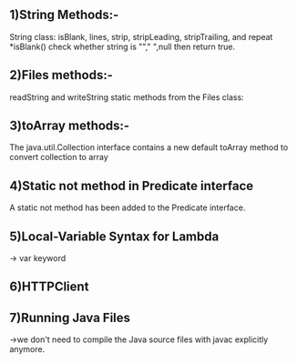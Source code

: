 ## 1)String Methods:-
String class: isBlank, lines, strip, stripLeading, stripTrailing, and repeat
*isBlank() check whether string is ""," ",null then return true.
## 2)Files methods:-
readString and writeString static methods from the Files class:
## 3)toArray methods:-
The java.util.Collection interface contains a new default toArray method to convert collection to array
## 4)Static not method in Predicate interface
A static not method has been added to the Predicate interface. 
## 5)Local-Variable Syntax for Lambda
-> var keyword
## 6)HTTPClient
## 7)Running Java Files
->we don't need to compile the Java source files with javac explicitly anymore.